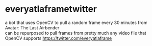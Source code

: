 # everyatlaframetwitter
a bot that uses OpenCV to pull a random frame every 30 minutes from Avatar: The Last Airbender <br />
can be repurposed to pull frames from pretty much any video file that OpenCV supports
https://twitter.com/everyatlaframe
